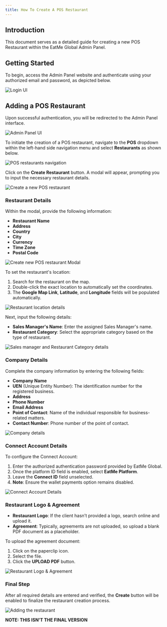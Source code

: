 ```yaml
---
title: How To Create A POS Restaurant
---
```

## Introduction

This document serves as a detailed guide for creating a new POS Restaurant within the EatMe Global Admin Panel.

## Getting Started

To begin, access the Admin Panel website and authenticate using your authorized email and password, as depicted below.

![Login UI](/img/login-custom-.png "Login UI")

## Adding a POS Restaurant

Upon successful authentication, you will be redirected to the Admin Panel interface.

![Admin Panel UI](/img/home-custom-.png "Admin Panel UI")

To initiate the creation of a POS restaurant, navigate to the **POS** dropdown within the left-hand side navigation menu and select **Restaurants** as shown below.

![POS restaurants navigation](/img/pos-restaurants-custom-.png "POS restaurants navigation")

Click on the **Create Restaurant** button. A modal will appear, prompting you to input the necessary restaurant details.

![Create a new POS restaurant](/img/add-restaurant-custom-pos.png "Create a new POS restaurant")

### Restaurant Details

Within the modal, provide the following information:

* **Restaurant Name**
* **Address**
* **Country**
* **City**
* **Currency**
* **Time Zone**
* **Postal Code**

![Create new POS restaurant Modal](/img/restaurant-details-custom-pos.png "Create new POS restaurant Modal")

To set the restaurant's location:

1. Search for the restaurant on the map.
2. Double-click the exact location to automatically set the coordinates.
3. The **Google Map Link**, **Latitude**, and **Longitude** fields will be populated automatically.

![Restaurant location details](/img/location-details-custom-pos.png "Restaurant location details")

Next, input the following details:

* **Sales Manager's Name**: Enter the assigned Sales Manager's name.
* **Restaurant Category**: Select the appropriate category based on the type of restaurant.

![Sales manager and Restaurant Category details](/img/sales-manager-restaurant-category-custom-.png "Sales manager and Restaurant Category details")

### Company Details

Complete the company information by entering the following fields:

* **Company Name**
* **UEN** (Unique Entity Number): The identification number for the registered business.
* **Address**
* **Phone Number**
* **Email Address**
* **Point of Contact**: Name of the individual responsible for business-related matters.
* **Contact Number**: Phone number of the point of contact.

![Company details](/img/company-details-custom-.png "Company details")

### Connect Account Details

To configure the Connect Account:

1. Enter the authorized authentication password provided by EatMe Global.
2. Once the platform ID field is enabled, select **EatMe Platform**.
3. Leave the **Connect ID** field unselected.
4. **Note**: Ensure the wallet payments option remains disabled.

![Connect Account Details](/img/connect-account-details-custom-.png "Connect Account Details")

### Restaurant Logo & Agreement

* **Restaurant Logo**: If the client hasn’t provided a logo, search online and upload it.
* **Agreement**: Typically, agreements are not uploaded, so upload a blank PDF document as a placeholder.

To upload the agreement document:

1. Click on the paperclip icon.
2. Select the file.
3. Click the **UPLOAD PDF** button.

![Restaurant Logo & Agreement](/img/restaurant-logo-agreement-custom-.png "Restaurant Logo & Agreement")

### Final Step

After all required details are entered and verified, the **Create** button will be enabled to finalize the restaurant creation process.

![Adding the restaurant](/img/create-pos-restaurant-custom-.png "Adding the restaurant")

**NOTE: THIS ISN'T THE FINAL VERSION**
